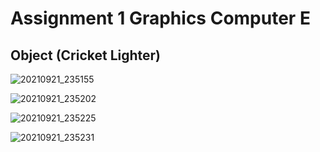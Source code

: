 # Assignment 1 Graphics Computer E

## Object (Cricket Lighter)

![20210921_235155](https://user-images.githubusercontent.com/49280352/134214803-cd6a1a9a-1ece-4336-9255-9d4b682665e6.jpg)

![20210921_235202](https://user-images.githubusercontent.com/49280352/134214812-08f01f71-7732-4813-8bde-b9b4e39edb33.jpg)

![20210921_235225](https://user-images.githubusercontent.com/49280352/134214822-6aebb79c-0257-42a3-965d-65d998eb15f8.jpg)

![20210921_235231](https://user-images.githubusercontent.com/49280352/134214883-1a183a2e-f2eb-43f8-b6d5-356c0df1a087.jpg)
